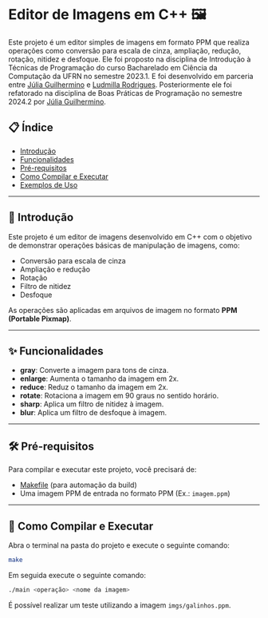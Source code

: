 # Editor de Imagens em C++ 🖼️

Este projeto é um editor simples de imagens em formato PPM que realiza operações como conversão para escala de cinza, ampliação, redução, rotação, nitidez e desfoque.
Ele foi proposto na disciplina de Introdução à Técnicas de Programação do curso Bacharelado em Ciência da Computação da UFRN no semestre 2023.1. E foi desenvolvido em parceria entre [Júlia Guilhermino](https://github.com/JuhGuilhermino) e [Ludmilla Rodrigues](https://github.com/Millalud). Posteriormente ele foi refatorado na disciplina de Boas Práticas de Programação no semestre 2024.2 por [Júlia Guilhermino](https://github.com/JuhGuilhermino).

## 📋 Índice

- [Introdução](#introdução)
- [Funcionalidades](#funcionalidades)
- [Pré-requisitos](#pré-requisitos)
- [Como Compilar e Executar](#como-compilar-e-executar)
- [Exemplos de Uso](#exemplos-de-uso)

---

## 📖 Introdução

Este projeto é um editor de imagens desenvolvido em C++ com o objetivo de demonstrar operações básicas de manipulação de imagens, como:
- Conversão para escala de cinza
- Ampliação e redução
- Rotação
- Filtro de nitidez
- Desfoque

As operações são aplicadas em arquivos de imagem no formato **PPM (Portable Pixmap)**.

---

## ✨ Funcionalidades

- **gray**: Converte a imagem para tons de cinza.
- **enlarge**: Aumenta o tamanho da imagem em 2x.
- **reduce**: Reduz o tamanho da imagem em 2x.
- **rotate**: Rotaciona a imagem em 90 graus no sentido horário.
- **sharp**: Aplica um filtro de nitidez à imagem.
- **blur**: Aplica um filtro de desfoque à imagem.

---

## 🛠️ Pré-requisitos

Para compilar e executar este projeto, você precisará de:
- [Makefile](https://www.gnu.org/software/make/manual/make.html) (para automação da build)
- Uma imagem PPM de entrada no formato PPM (Ex.: `imagem.ppm`)

---

## 🚀 Como Compilar e Executar

Abra o terminal na pasta do projeto e execute o seguinte comando:

```bash 
make 
```
Em seguida execute o seguinte comando:

```bash 
./main <operação> <nome da imagem> 
```

É possível realizar um teste utilizando a imagem `imgs/galinhos.ppm`.